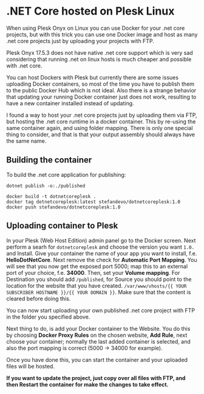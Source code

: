 # .NET Core hosted on Plesk Linux

When using Plesk Onyx on Linux you can use Docker for your .net core projects, but with this trick you can use one Docker image and host as many .net core projects just by uploading your projects with FTP.

Plesk Onyx 17.5.3 does not have native .net core support which is very sad considering that running .net on linux hosts is much cheaper and possible with .net core.

You can host Dockers with Plesk but currently there are some issues uploading Docker containers, so most of the time you have to publish them to the public Docker Hub which is not ideal. Also there is a strange behavior that updating your running Docker container just does not work, resulting to have a new container installed instead of updating.

I found a way to host your .net core projects just by uploading them via FTP, but hosting the .net core runtime in a docker container. This by re-using the same container again, and using folder mapping. There is only one special thing to consider, and that is that your output assembly should always have the same name.

## Building the container

To build the .net core application for publishing:

```dotnet publish -o:./published```

```
docker build -t dotnetcoreplesk .
docker tag dotnetcoreplesk:latest stefandevo/dotnetcoreplesk:1.0
docker push stefandevo/dotnetcoreplesk:1.0
```

## Uploading container to Plesk

In your Plesk (Web Host Edition) admin panel go to the Docker screen. Next perform a searh for ```dotnetcoreplesk``` and choose the version you want ```1.0.``` and Install. 
Give your container the name of your app you want to install, f.e. **HelloDotNetCore**.
Next remove the check for **Automatic Port Mapping**. You will see that you now get the exposed port 5000; map this to an external port of your choice, f.e. **34000**.
Then, set your **Volume mapping**. For Destination you should add ```/published```, for Source you should point to the location for the website that you have created. ```/var/www/vhosts/{{ YOUR SUBSCRIBER HOSTNAME }}/{{ YOUR DOMAIN }}```. Make sure that the content is cleared before doing this.

You can now start uploading your own published .net core project with FTP in the folder you specified above. 

Next thing to do, is add your Docker container to the Website. You do this by choosing **Docker Proxy Rules** on the chosen website, **Add Rule**, next choose your container; normally the last added container is selected, and also the port mapping is correct (5000 -> 34000 for example).

Once you have done this, you can start the container and your uploaded files will be hosted.

**If you want to update the project, just copy over all files with FTP, and then **Restart** the container for make the changes to take effect.**


